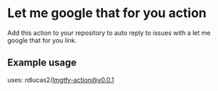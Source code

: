 # Let me google that for you action

Add this action to your repository to auto reply to issues with a let me google that for you link.

## Example usage

uses: rdlucas2/lmgtfy-action@v0.0.1